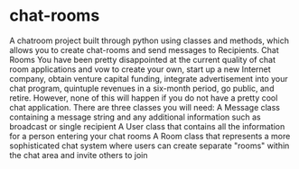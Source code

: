 # chat-rooms
A chatroom project built through python using classes and methods, which allows you to create chat-rooms and send messages to Recipients.
Chat Rooms
You have been pretty disappointed at the current quality of chat room applications and vow to create your own, start up a new Internet company, obtain venture capital funding, integrate advertisement into your chat program, quintuple revenues in a six-month period, go public, and retire. However, none of this will happen if you do not have a pretty cool chat application.
There are three classes you will need:
A Message class containing a message string and any additional information such as broadcast or single recipient
A User class that contains all the information for a person entering your chat rooms
A Room class that represents a more sophisticated chat system where users can create separate "rooms" within the chat area and invite others to join
